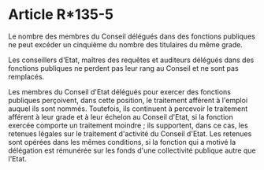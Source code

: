 # Article R*135-5

Le nombre des membres du Conseil délégués dans des fonctions publiques ne peut excéder un cinquième du nombre des titulaires du même grade.

Les conseillers d'Etat, maîtres des requêtes et auditeurs délégués dans des fonctions publiques ne perdent pas leur rang au Conseil et ne sont pas remplacés.

Les membres du Conseil d'Etat délégués pour exercer des fonctions publiques perçoivent, dans cette position, le traitement afférent à l'emploi auquel ils sont nommés. Toutefois, ils continuent à percevoir le traitement afférent à leur grade et à leur échelon au Conseil d'Etat, si la fonction exercée comporte un traitement moindre ; ils supportent, dans ce cas, les retenues légales sur le traitement d'activité du Conseil d'Etat. Les retenues sont opérées dans les mêmes conditions, si la fonction qui a motivé la délégation est rémunérée sur les fonds d'une collectivité publique autre que l'Etat.
